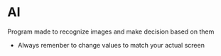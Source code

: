 # AI
Program made to recognize images and make decision based on them

* Always remenber to change values to match your actual screen
